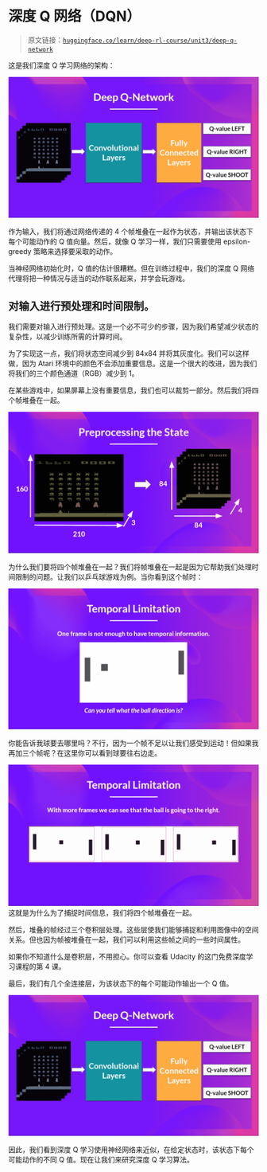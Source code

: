 # 深度 Q 网络（DQN）

> 原文链接：[`huggingface.co/learn/deep-rl-course/unit3/deep-q-network`](https://huggingface.co/learn/deep-rl-course/unit3/deep-q-network)

这是我们深度 Q 学习网络的架构：

![深度 Q 网络](img/ae1d15faad114a179990b8f1f33104d4.png)

作为输入，我们将通过网络传递的 4 个帧堆叠在一起作为状态，并输出该状态下每个可能动作的 Q 值向量。然后，就像 Q 学习一样，我们只需要使用 epsilon-greedy 策略来选择要采取的动作。

当神经网络初始化时，Q 值的估计很糟糕。但在训练过程中，我们的深度 Q 网络代理将把一种情况与适当的动作联系起来，并学会玩游戏。

## 对输入进行预处理和时间限制。

我们需要对输入进行预处理。这是一个必不可少的步骤，因为我们希望减少状态的复杂性，以减少训练所需的计算时间。

为了实现这一点，我们将状态空间减少到 84x84 并将其灰度化。我们可以这样做，因为 Atari 环境中的颜色不会添加重要信息。这是一个很大的改进，因为我们将我们的三个颜色通道（RGB）减少到 1。

在某些游戏中，如果屏幕上没有重要信息，我们也可以裁剪一部分。然后我们将四个帧堆叠在一起。

![预处理](img/30478bfb5d8bf377a5c066b55e0d3f0d.png)

为什么我们要将四个帧堆叠在一起？我们将帧堆叠在一起是因为它帮助我们处理时间限制的问题。让我们以乒乓球游戏为例。当你看到这个帧时：

![时间限制](img/916225d18ad696514245f8c4e88a5a56.png)

你能告诉我球要去哪里吗？不行，因为一个帧不足以让我们感受到运动！但如果我再加三个帧呢？在这里你可以看到球要往右边走。

![时间限制](img/e35a3e3cfeefe6f7a16b681ab91dfa7b.png) 这就是为什么为了捕捉时间信息，我们将四个帧堆叠在一起。

然后，堆叠的帧经过三个卷积层处理。这些层使我们能够捕捉和利用图像中的空间关系。但也因为帧被堆叠在一起，我们可以利用这些帧之间的一些时间属性。

如果你不知道什么是卷积层，不用担心。你可以查看 Udacity 的这门免费深度学习课程的第 4 课。

最后，我们有几个全连接层，为该状态下的每个可能动作输出一个 Q 值。

![深度 Q 网络](img/ae1d15faad114a179990b8f1f33104d4.png)

因此，我们看到深度 Q 学习使用神经网络来近似，在给定状态时，该状态下每个可能动作的不同 Q 值。现在让我们来研究深度 Q 学习算法。
